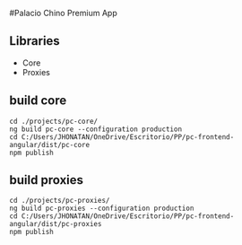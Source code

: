 #Palacio Chino Premium App


## Libraries
- Core
- Proxies


## build core
```
cd ./projects/pc-core/
ng build pc-core --configuration production
cd C:/Users/JHONATAN/OneDrive/Escritorio/PP/pc-frontend-angular/dist/pc-core
npm publish

```
## build proxies
```
cd ./projects/pc-proxies/
ng build pc-proxies --configuration production
cd C:/Users/JHONATAN/OneDrive/Escritorio/PP/pc-frontend-angular/dist/pc-proxies
npm publish
```